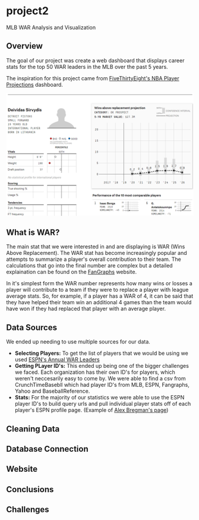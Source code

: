 # project2
MLB WAR Analysis and Visualization

## Overview
The goal of our project was create a web dashboard that displays career stats for the top 50 WAR leaders in the MLB over the past 5 years. 

The inspiration for this project came from [FiveThirtyEight's NBA Player Projections](https://projects.fivethirtyeight.com/2020-nba-player-projections/) dashboard. 

![fivethirtyeight](/images/538.png)


## What is WAR?
The main stat that we were interested in and are displaying is WAR (Wins Above Replacement). The WAR stat has become increasingly popular and attempts to summarize a player's overall contribution to their team. The calculations that go into the final number are complex but a detailed explaination can be found on the [FanGraphs](https://library.fangraphs.com/misc/war/) website. 

In it's simplest form the WAR number represents how many wins or losses a player will contribute to a team if they were to replace a player with league average stats. So, for example, if a player has a WAR of 4, it can be said that they have helped their team win an additional 4 games than the team would have won if they had replaced that player with an average player.

## Data Sources
We ended up needing to use multiple sources for our data. 
  * **Selecting Players:**
    To get the list of players that we would be using we used [ESPN's Annual WAR Leaders](http://www.espn.com/mlb/war/leaders) 
  * **Getting PLayer ID's:** 
    This ended up being one of the bigger challenges we faced. Each organization has their own ID's for players, which weren't neccesarily easy to come by. We were able to find a csv from CrunchTimeBasebll which had player ID's from MLB, ESPN, Fangraphs, Yahoo and BaseballReference.
   * **Stats:** For the majority of our statistics we were able to use the ESPN player ID's to build query urls and pull individual player stats off of each player's ESPN profile page. (Example of [Alex Bregman's page](http://www.espn.com/mlb/player/stats/_/id/34886/alex-bregman))
 
 
## Cleaning Data

## Database Connection

## Website 

## Conclusions

## Challenges

